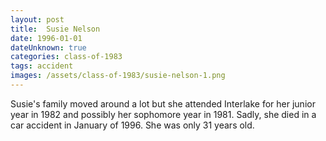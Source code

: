 ```yaml
---
layout: post
title:  Susie Nelson
date: 1996-01-01
dateUnknown: true
categories: class-of-1983
tags: accident
images: /assets/class-of-1983/susie-nelson-1.png
---
```

Susie's family moved around a lot but she attended Interlake for her junior year in 1982 and possibly her sophomore year in 1981. Sadly, she died in a car accident in January of 1996. She was only 31 years old.
